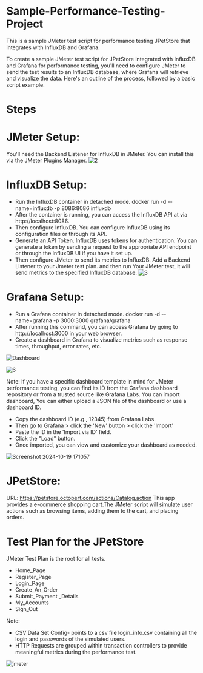 # Sample-Performance-Testing-Project
This is a sample JMeter test script for performance testing JPetStore that integrates with InfluxDB and Grafana. 

To create a sample JMeter test script for JPetStore integrated with InfluxDB and Grafana for performance testing, you'll need to configure JMeter to send the test results to an InfluxDB database, where Grafana will retrieve and visualize the data. Here's an outline of the process, followed by a basic script example.

# Steps
# JMeter Setup:
You'll need the Backend Listener for InfluxDB in JMeter. You can install this via the JMeter Plugins Manager.
![2](https://github.com/user-attachments/assets/a8e1c15d-208f-4a03-9d4f-f4bb6b53ae19)

# InfluxDB Setup:
* Run the InfluxDB container in detached mode. 
  docker run -d --name=influxdb -p 8086:8086 influxdb
* After the container is running, you can access the InfluxDB API at via http://localhost:8086.
* Then configure InfluxDB. You can configure InfluxDB using its configuration files or through its API.
* Generate an API Token. InfluxDB uses tokens for authentication. You can generate a token by sending a request to the appropriate API endpoint or through the InfluxDB UI if you have it set up.
* Then configure JMeter to send its metrics to InfluxDB.  Add a Backend Listener to your Jmeter test plan. and then run Your JMeter test, it will send metrics to the specified InfluxDB database.
  ![3](https://github.com/user-attachments/assets/b23be8a4-0583-4ea9-be78-5f7c63026180)


# Grafana Setup:
* Run a Grafana container in detached mode.
  docker run -d --name=grafana -p 3000:3000 grafana/grafana
* After running this command, you can access Grafana by going to http://localhost:3000 in your web browser.
* Create a dashboard in Grafana to visualize metrics such as response times, throughput, error rates, etc.
  
![Dashboard](https://github.com/user-attachments/assets/d8786081-7d8b-4b7b-a6cc-234ee2339bfc)
  
![6](https://github.com/user-attachments/assets/8211fbf6-40ca-476d-8fcb-98dbb2dc2505)

Note:
If you have a specific dashboard template in mind for JMeter performance testing, you can find its ID from the Grafana dashboard repository or from a trusted source like Grafana Labs. You can import dashboard, You can either upload a JSON file of the dashboard or use a dashboard ID.
* Copy the dashboard ID (e.g., 12345) from Grafana Labs.
* Then go to Grafana > click the 'New' button > click the 'Import'
* Paste the ID in the 'Import via ID' field.
* Click the "Load" button.
* Once imported, you can view and customize your dashboard as needed.

![Screenshot 2024-10-19 171057](https://github.com/user-attachments/assets/db2579b4-48e9-4fa7-bc32-859d113acb5c)


# JPetStore:
URL: https://petstore.octoperf.com/actions/Catalog.action
This app provides a e-commerce shopping cart.The JMeter script will simulate user actions such as browsing items, adding them to the cart, and placing orders.

# Test Plan for the JPetStore
JMeter Test Plan is the root for all tests.
* Home_Page
* Register_Page
* Login_Page
* Create_An_Order
* Submit_Payment _Details
* My_Accounts
* Sign_Out

Note: 
* CSV Data Set Config- points to a csv file login_info.csv containing all the login and passwords of the simulated users. 
* HTTP Requests are grouped within transaction controllers to provide meaningful metrics during the performance test. 

![jmeter](https://github.com/user-attachments/assets/f336881b-e856-4afc-8fd0-64d1ca774f7d)






